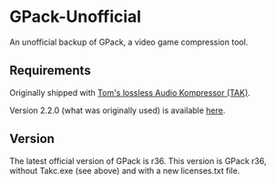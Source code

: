GPack-Unofficial
================

An unofficial backup of GPack, a video game compression tool.

Requirements
------------

Originally shipped with [Tom's lossless Audio Kompressor (TAK)](http://thbeck.de/Tak/Tak.html).

Version 2.2.0 (what was originally used) is available [here](http://www.hydrogenaudio.org/forums/index.php?showtopic=89610).

Version
-------

The latest official version of GPack is r36. This version is GPack r36, without Takc.exe (see above) and with a new licenses.txt file.